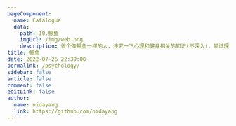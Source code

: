```yaml
---
pageComponent:
  name: Catalogue
  data:
    path: 10.鲸鱼
    imgUrl: /img/web.png
    description: 做个像鲸鱼一样的人，浅究一下心理和健身相关的知识(不深入)，尝试理解自己的行为，分析自己，随便写写，随便记记。
title: 鲸鱼
date: 2022-07-26 22:39:00
permalink: /psychology/
sidebar: false
article: false
comment: false
editLink: false
author:
  name: nidayang
  link: https://github.com/nidayang
---
```

